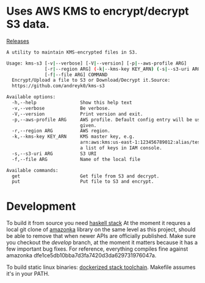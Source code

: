 # Uses AWS KMS to encrypt/decrypt S3 data.

[Releases](https://github.com/andreyk0/kms-s3/releases)


```bash
A utility to maintain KMS-encrypted files in S3.

Usage: kms-s3 [-v|--verbose] [-V|--version] [-p|--aws-profile ARG]
              [-r|--region ARG] (-k|--kms-key KEY_ARN) (-s|--s3-uri ARG)
              [-f|--file ARG] COMMAND
  Encrypt/Upload a file to S3 or Download/Decrypt it.Source:
  https://github.com/andreyk0/kms-s3

Available options:
  -h,--help                Show this help text
  -v,--verbose             Be verbose.
  -V,--version             Print version and exit.
  -p,--aws-profile ARG     AWS profile. Default config entry will be used if not
                           given.
  -r,--region ARG          AWS region.
  -k,--kms-key KEY_ARN     KMS master key, e.g.
                           arn:aws:kms:us-east-1:123456789012:alias/testkey, see
                           a list of keys in IAM console.
  -s,--s3-uri ARG          S3 URI
  -f,--file ARG            Name of the local file

Available commands:
  get                      Get file from S3 and decrypt.
  put                      Put file to S3 and encrypt.
```


# Development

To build it from source you need [haskell stack](https://docs.haskellstack.org/en/stable/README/)
At the moment it requres a local git clone of [amazonka](https://github.com/brendanhay/amazonka/tree/develop)
library on the same level as this project, should be able to remove that when
newer APIs are officially published. Make sure you checkout the *develop*
branch, at the moment it matters because it has a few important bug fixes.
For reference, everything compiles fine against amazonka dfe1ce5db10bba7d3fa7420d3da629731976047a.

To build static linux binaries: [dockerized stack toolchain](https://github.com/andreyk0/docker-haskell-platform-alpine).
Makefile assumes it's in your PATH.
